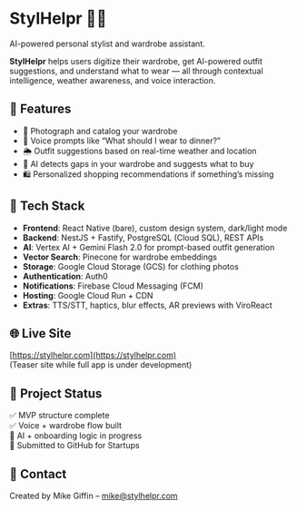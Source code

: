 # StylHelpr 👗🧠

AI-powered personal stylist and wardrobe assistant.

**StylHelpr** helps users digitize their wardrobe, get AI-powered outfit suggestions, and understand what to wear — all through contextual intelligence, weather awareness, and voice interaction.

## 🚀 Features

- 📸 Photograph and catalog your wardrobe
- 🎤 Voice prompts like “What should I wear to dinner?”
- 🌦️ Outfit suggestions based on real-time weather and location
- 🧠 AI detects gaps in your wardrobe and suggests what to buy
- 🛍️ Personalized shopping recommendations if something’s missing

## 🧠 Tech Stack

- **Frontend**: React Native (bare), custom design system, dark/light mode
- **Backend**: NestJS + Fastify, PostgreSQL (Cloud SQL), REST APIs
- **AI**: Vertex AI + Gemini Flash 2.0 for prompt-based outfit generation
- **Vector Search**: Pinecone for wardrobe embeddings
- **Storage**: Google Cloud Storage (GCS) for clothing photos
- **Authentication**: Auth0
- **Notifications**: Firebase Cloud Messaging (FCM)
- **Hosting**: Google Cloud Run + CDN
- **Extras**: TTS/STT, haptics, blur effects, AR previews with ViroReact

## 🌐 Live Site

[https://stylhelpr.com](https://stylhelpr.com)  
(Teaser site while full app is under development)

## 📱 Project Status

✅ MVP structure complete  
✅ Voice + wardrobe flow built  
🚧 AI + onboarding logic in progress  
🚀 Submitted to GitHub for Startups

## 👤 Contact

Created by Mike Giffin – [mike@stylhelpr.com](mailto:mike@stylhelpr.com)
